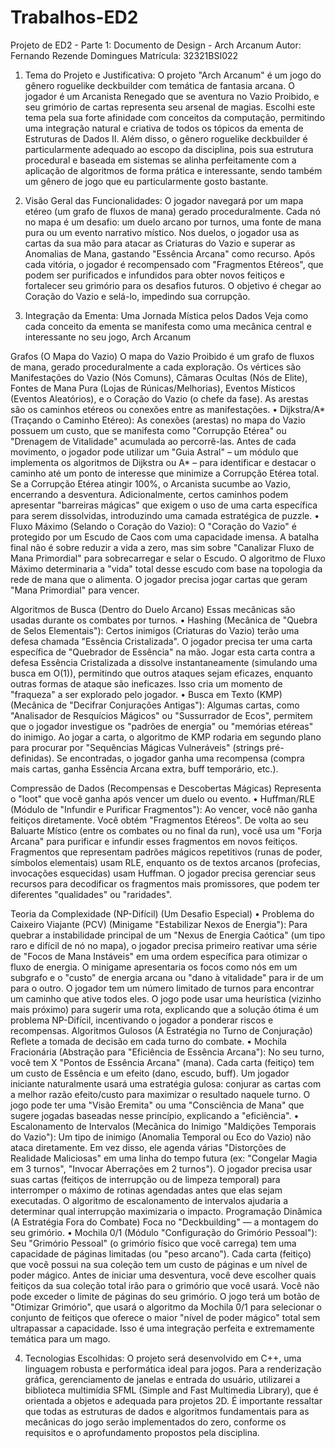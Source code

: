 # Trabalhos-ED2
Projeto de ED2 - Parte 1: Documento de Design -
Arch Arcanum
Autor: Fernando Rezende Domingues Matrícula: 32321BSI022

1. Tema do Projeto e Justificativa:
O projeto "Arch Arcanum" é um jogo do gênero roguelike deckbuilder com temática de fantasia arcana. O jogador é um Arcanista Renegado que se aventura no Vazio Proibido, e seu grimório de cartas representa seu arsenal de magias. Escolhi este tema pela sua forte afinidade com conceitos da computação, permitindo uma integração natural e criativa de todos os tópicos da ementa de Estruturas de Dados II. Além disso, o gênero roguelike deckbuilder é particularmente adequado ao escopo da disciplina, pois sua estrutura procedural e baseada em sistemas se alinha perfeitamente com a aplicação de algoritmos de forma prática e interessante, sendo também um gênero de jogo que eu particularmente gosto bastante.

2. Visão Geral das Funcionalidades:
O jogador navegará por um mapa etéreo (um grafo de fluxos de mana) gerado proceduralmente. Cada nó no mapa é um desafio: um duelo arcano por turnos, uma fonte de mana pura ou um evento narrativo místico. Nos duelos, o jogador usa as cartas da sua mão para atacar as Criaturas do Vazio e superar as Anomalias de Mana, gastando "Essência Arcana" como recurso. Após cada vitória, o jogador é recompensado com "Fragmentos Etéreos", que podem ser purificados e infundidos para obter novos feitiços e fortalecer seu grimório para os desafios futuros. O objetivo é chegar ao Coração do Vazio e selá-lo, impedindo sua corrupção.

3. Integração da Ementa: Uma Jornada Mística pelos Dados
Veja como cada conceito da ementa se manifesta como uma mecânica central e interessante no seu jogo, Arch Arcanum

Grafos (O Mapa do Vazio)
O mapa do Vazio Proibido é um grafo de fluxos de mana, gerado proceduralmente a cada exploração. Os vértices são Manifestações do Vazio (Nós Comuns), Câmaras Ocultas (Nós de Elite), Fontes de Mana Pura (Lojas de Rúnicas/Melhorias), Eventos Místicos (Eventos Aleatórios), e o Coração do Vazio (o chefe da fase). As arestas são os caminhos etéreos ou conexões entre as manifestações.
•	Dijkstra/A* (Traçando o Caminho Etéreo): As conexões (arestas) no mapa do Vazio possuem um custo, que se manifesta como "Corrupção Etérea" ou "Drenagem de Vitalidade" acumulada ao percorrê-las. Antes de cada movimento, o jogador pode utilizar um "Guia Astral" – um módulo que implementa os algoritmos de Dijkstra ou A* – para identificar e destacar o caminho até um ponto de interesse que minimize a Corrupção Etérea total. Se a Corrupção Etérea atingir 100%, o Arcanista sucumbe ao Vazio, encerrando a desventura. Adicionalmente, certos caminhos podem apresentar "barreiras mágicas" que exigem o uso de uma carta específica para serem dissolvidas, introduzindo uma camada estratégica de puzzle.
•	Fluxo Máximo (Selando o Coração do Vazio): O "Coração do Vazio" é protegido por um Escudo de Caos com uma capacidade imensa. A batalha final não é sobre reduzir a vida a zero, mas sim sobre "Canalizar Fluxo de Mana Primordial" para sobrecarregar e selar o Escudo. O algoritmo de Fluxo Máximo determinaria a "vida" total desse escudo com base na topologia da rede de mana que o alimenta. O jogador precisa jogar cartas que geram "Mana Primordial" para vencer.

Algoritmos de Busca (Dentro do Duelo Arcano)
Essas mecânicas são usadas durante os combates por turnos.
•	Hashing (Mecânica de "Quebra de Selos Elementais"): Certos inimigos (Criaturas do Vazio) terão uma defesa chamada "Essência Cristalizada". O jogador precisa ter uma carta específica de "Quebrador de Essência" na mão. Jogar esta carta contra a defesa Essência Cristalizada a dissolve instantaneamente (simulando uma busca em O(1)), permitindo que outros ataques sejam eficazes, enquanto outras formas de ataque são ineficazes. Isso cria um momento de "fraqueza" a ser explorado pelo jogador.
•	Busca em Texto (KMP) (Mecânica de "Decifrar Conjurações Antigas"): Algumas cartas, como "Analisador de Resquícios Mágicos" ou "Sussurrador de Ecos", permitem que o jogador investigue os "padrões de energia" ou "memórias etéreas" do inimigo. Ao jogar a carta, o algoritmo de KMP rodaria em segundo plano para procurar por "Sequências Mágicas Vulneráveis" (strings pré-definidas). Se encontradas, o jogador ganha uma recompensa (compra mais cartas, ganha Essência Arcana extra, buff temporário, etc.).

Compressão de Dados (Recompensas e Descobertas Mágicas)
Representa o "loot" que você ganha após vencer um duelo ou evento.
•	Huffman/RLE (Módulo de "Infundir e Purificar Fragmentos"): Ao vencer, você não ganha feitiços diretamente. Você obtém "Fragmentos Etéreos". De volta ao seu Baluarte Místico (entre os combates ou no final da run), você usa um "Forja Arcana" para purificar e infundir esses fragmentos em novos feitiços. Fragmentos que representam padrões mágicos repetitivos (runas de poder, símbolos elementais) usam RLE, enquanto os de textos arcanos (profecias, invocações esquecidas) usam Huffman. O jogador precisa gerenciar seus recursos para decodificar os fragmentos mais promissores, que podem ter diferentes "qualidades" ou "raridades".

Teoria da Complexidade (NP-Difícil) (Um Desafio Especial)
•	Problema do Caixeiro Viajante (PCV) (Minigame "Estabilizar Nexos de Energia"): Para quebrar a instabilidade principal de um "Nexus de Energia Caótica" (um tipo raro e difícil de nó no mapa), o jogador precisa primeiro reativar uma série de "Focos de Mana Instáveis" em uma ordem específica para otimizar o fluxo de energia. O minigame apresentaria os focos como nós em um subgrafo e o "custo" de energia arcana ou "dano à vitalidade" para ir de um para o outro. O jogador tem um número limitado de turnos para encontrar um caminho que ative todos eles. O jogo pode usar uma heurística (vizinho mais próximo) para sugerir uma rota, explicando que a solução ótima é um problema NP-Difícil, incentivando o jogador a ponderar riscos e recompensas.
Algoritmos Gulosos (A Estratégia no Turno de Conjuração)
Reflete a tomada de decisão em cada turno do combate.
•	Mochila Fracionária (Abstração para "Eficiência de Essência Arcana"): No seu turno, você tem X "Pontos de Essência Arcana" (mana). Cada carta (feitiço) tem um custo de Essência e um efeito (dano, escudo, buff). Um jogador iniciante naturalmente usará uma estratégia gulosa: conjurar as cartas com a melhor razão efeito/custo para maximizar o resultado naquele turno. O jogo pode ter uma "Visão Eremita" ou uma "Consciência de Mana" que sugere jogadas baseadas nesse princípio, explicando a "eficiência".
•	Escalonamento de Intervalos (Mecânica do Inimigo "Maldições Temporais do Vazio"): Um tipo de inimigo (Anomalia Temporal ou Eco do Vazio) não ataca diretamente. Em vez disso, ele agenda várias "Distorções de Realidade Maliciosas" em uma linha do tempo futura (ex: "Congelar Magia em 3 turnos", "Invocar Aberrações em 2 turnos"). O jogador precisa usar suas cartas (feitiços de interrupção ou de limpeza temporal) para interromper o máximo de rotinas agendadas antes que elas sejam executadas. O algoritmo de escalonamento de intervalos ajudaria a determinar qual interrupção maximizaria o impacto.
Programação Dinâmica (A Estratégia Fora do Combate)
Foca no "Deckbuilding" — a montagem do seu grimório.
•	Mochila 0/1 (Módulo "Configuração do Grimório Pessoal"): Seu "Grimório Pessoal" (o grimório físico que você carrega) tem uma capacidade de páginas limitadas (ou "peso arcano"). Cada carta (feitiço) que você possui na sua coleção tem um custo de páginas e um nível de poder mágico. Antes de iniciar uma desventura, você deve escolher quais feitiços da sua coleção total irão para o grimório que você usará. Você não pode exceder o limite de páginas do seu grimório. O jogo terá um botão de "Otimizar Grimório", que usará o algoritmo da Mochila 0/1 para selecionar o conjunto de feitiços que oferece o maior "nível de poder mágico" total sem ultrapassar a capacidade. Isso é uma integração perfeita e extremamente temática para um mago.

4. Tecnologias Escolhidas:
O projeto será desenvolvido em C++, uma linguagem robusta e performática ideal para jogos. Para a renderização gráfica, gerenciamento de janelas e entrada do usuário, utilizarei a biblioteca multimídia SFML (Simple and Fast Multimedia Library), que é orientada a objetos e adequada para projetos 2D. É importante ressaltar que todas as estruturas de dados e algoritmos fundamentais para as mecânicas do jogo serão implementados do zero, conforme os requisitos e o aprofundamento propostos pela disciplina.
